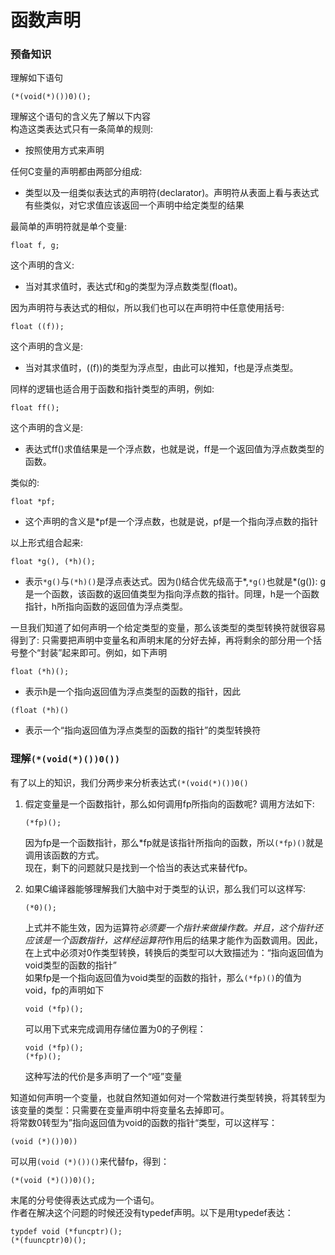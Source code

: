 # 函数声明

### 预备知识

理解如下语句
```
(*(void(*)())0)();
```
理解这个语句的含义先了解以下内容  
构造这类表达式只有一条简单的规则:  
- 按照使用方式来声明  

任何C变量的声明都由两部分组成:  
- 类型以及一组类似表达式的声明符(declarator)。声明符从表面上看与表达式有些类似，对它求值应该返回一个声明中给定类型的结果  

最简单的声明符就是单个变量:  
```
float f, g;
```
这个声明的含义:   
- 当对其求值时，表达式f和g的类型为浮点数类型(float)。

因为声明符与表达式的相似，所以我们也可以在声明符中任意使用括号:  
```
float ((f));
```
这个声明的含义是:  
- 当对其求值时，((f))的类型为浮点型，由此可以推知，f也是浮点类型。

同样的逻辑也适合用于函数和指针类型的声明，例如:  
```
float ff();
```
这个声明的含义是:  
- 表达式ff()求值结果是一个浮点数，也就是说，ff是一个返回值为浮点数类型的函数。  

类似的:
```
float *pf;
```

- 这个声明的含义是*pf是一个浮点数，也就是说，pf是一个指向浮点数的指针  

以上形式组合起来:  
```
float *g(), (*h)();
```
- 表示`*g()`与`(*h)()`是浮点表达式。因为()结合优先级高于*,`*g()`也就是*(g()): g是一个函数，该函数的返回值类型为指向浮点数的指针。同理，h是一个函数指针，h所指向函数的返回值为浮点类型。  

一旦我们知道了如何声明一个给定类型的变量，那么该类型的类型转换符就很容易得到了:  只需要把声明中变量名和声明末尾的分好去掉，再将剩余的部分用一个括号整个“封装”起来即可。例如，如下声明
```
float (*h)();
```
- 表示h是一个指向返回值为浮点类型的函数的指针，因此

```
(float (*h)()
```
- 表示一个“指向返回值为浮点类型的函数的指针”的类型转换符  

### 理解`(*(void(*)())0())`

有了以上的知识，我们分两步来分析表达式`(*(void(*)())0()`  
1. 假定变量是一个函数指针，那么如何调用fp所指向的函数呢? 调用方法如下:  
    ```
    (*fp)();
    ```
    因为fp是一个函数指针，那么*fp就是该指针所指向的函数，所以`(*fp)()`就是调用该函数的方式。  
    现在，剩下的问题就只是找到一个恰当的表达式来替代fp。

2. 如果C编译器能够理解我们大脑中对于类型的认识，那么我们可以这样写:
    ```
    (*0)();
    ```
    上式并不能生效，因为运算符*必须要一个指针来做操作数。并且，这个指针还应该是一个函数指针，这样经运算符*作用后的结果才能作为函数调用。因此，在上式中必须对0作类型转换，转换后的类型可以大致描述为：“指向返回值为void类型的函数的指针”  
    如果fp是一个指向返回值为void类型的函数的指针，那么`(*fp)()`的值为void，fp的声明如下
    ```
    void (*fp)();
    ```
    可以用下式来完成调用存储位置为0的子例程：
    ```
    void (*fp)();
    (*fp)();
    ```
    这种写法的代价是多声明了一个“哑”变量


知道如何声明一个变量，也就自然知道如何对一个常数进行类型转换，将其转型为该变量的类型：只需要在变量声明中将变量名去掉即可。  
将常数0转型为”指向返回值为void的函数的指针“类型，可以这样写：
```
(void (*)())0))
```
可以用`(void (*)())()`来代替fp，得到：
```
(*(void (*)())0)();
```
末尾的分号使得表达式成为一个语句。  
作者在解决这个问题的时候还没有typedef声明。以下是用typedef表达：
```
typdef void (*funcptr)();
(*(fuuncptr)0)();
```
